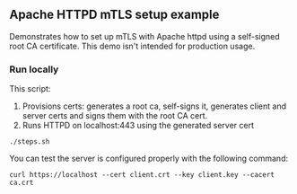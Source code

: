 ## Apache HTTPD mTLS setup example

Demonstrates how to set up mTLS with Apache httpd using a self-signed root CA certificate.
This demo isn't intended for production usage.

### Run locally

This script:

1. Provisions certs: generates a root ca, self-signs it, generates client and server certs and signs them with the root CA cert.
2. Runs HTTPD on localhost:443 using the generated server cert

```
./steps.sh
```

You can test the server is configured properly with the following command:

```
curl https://localhost --cert client.crt --key client.key --cacert ca.crt
```

